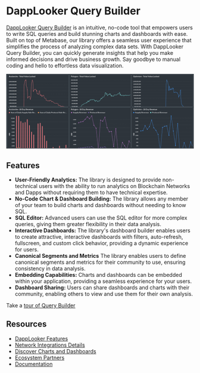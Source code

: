 # DappLooker Query Builder

[DappLooker Query Builder](https://analytics.dapplooker.com/) is an intuitive, no-code tool that empowers users to write SQL queries and build stunning charts and dashboards with ease. Built on top of Metabase, our library offers a seamless user experience that simplifies the process of analyzing complex data sets. With DappLooker Query Builder, you can quickly generate insights that help you make informed decisions and drive business growth. Say goodbye to manual coding and hello to effortless data visualization.

![Screenshot](docs/images/Display-image.png)

## Features

- **User-Friendly Analytics:** The library is designed to provide non-technical users with the ability to run analytics on Blockchain Networks and Dapps without requiring them to have technical expertise.
- **No-Code Chart & Dashboard Building:** The library allows any member of your team to build charts and dashboards without needing to know SQL.
- **SQL Editor:** Advanced users can use the SQL editor for more complex queries, giving them greater flexibility in their data analysis.
- **Interactive Dashboards:** The library's dashboard builder enables users to create attractive, interactive dashboards with filters, auto-refresh, fullscreen, and custom click behavior, providing a dynamic experience for users.
- **Canonical Segments and Metrics** The library enables users to define canonical segments and metrics for their community to use, ensuring consistency in data analysis.
- **Embedding Capabilities:** Charts and dashboards can be embedded within your application, providing a seamless experience for your users.
- **Dashboard Sharing:** Users can share dashboards and charts with their community, enabling others to view and use them for their own analysis.

Take a [tour of Query Builder](https://www.youtube.com/watch?v=JVgheSmgg1s)

## Resources

- [DappLooker Features](https://dapplooker.com/#features)
- [Network Integrations Details](https://dapplooker.com/integration)
- [Discover Charts and Dashboards](https://dapplooker.com/explorer)
- [Ecosystem Partners](https://dapplooker.com/#partner)
- [Documentation]( https://docs.dapplooker.com/)
